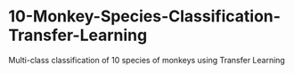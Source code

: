 # 10-Monkey-Species-Classification-Transfer-Learning
Multi-class classification of 10 species of monkeys using Transfer Learning
